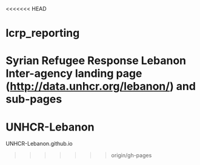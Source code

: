 <<<<<<< HEAD
# lcrp_reporting
Syrian Refugee Response Lebanon Inter-agency landing page (http://data.unhcr.org/lebanon/) and sub-pages
=======
UNHCR-Lebanon
======================
UNHCR-Lebanon.github.io
>>>>>>> origin/gh-pages
